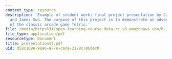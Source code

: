 ```yaml
---
content_type: resource
description: 'Example of student work: final project presentation by Cameron Lewis
  and James Sun. The purpose of this project is to demonstrate an advanced version
  of the classic arcade game Tetris.'
file: /media/https%3A/open-learning-course-data-rc.s3.amazonaws.com/6-111-introductory-digital-systems-laboratory-spring-2006/d58c108e98a6a77ecace2178c786dec0_presentation13.pdf
file_type: application/pdf
resourcetype: Document
title: presentation13.pdf
uid: d58c108e-98a6-a77e-cace-2178c786dec0
---
```

